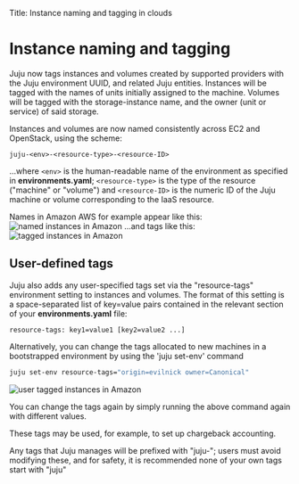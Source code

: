 Title: Instance naming and tagging in clouds

# Instance naming and tagging
Juju now tags instances and volumes created by supported providers with the 
Juju environment UUID, and related Juju entities. Instances will be tagged with
the names of units initially assigned to the machine. Volumes will be tagged
with the storage-instance name, and the owner (unit or service) of said storage.


Instances and volumes are now named consistently across EC2 and OpenStack, 
using the scheme:

```no-highlight
juju-<env>-<resource-type>-<resource-ID>
```

...where `<env>` is the human-readable name of the environment as specified in 
**environments.yaml**; `<resource-type>` is the type of the resource ("machine" 
or "volume") and `<resource-ID>` is the numeric ID of the Juju machine or volume
corresponding to the IaaS resource.

Names in Amazon AWS for example appear like this:
![named instances in Amazon](./media/config-tagging-named.png)
...and tags like this:
![tagged instances in Amazon](./media/config-tagging-tagged.png)

## User-defined tags

Juju also adds any user-specified tags set via the "resource-tags" environment
setting to instances and volumes. The format of this setting is a
space-separated list of key=value pairs contained in the relevant section of
your **environments.yaml** file:

```no-highlight
resource-tags: key1=value1 [key2=value2 ...]
```

Alternatively, you can change the tags allocated to new machines in a 
bootstrapped environment by using the 'juju set-env' command

```bash
juju set-env resource-tags="origin=evilnick owner=Canonical"
```
![user tagged instances in Amazon](./media/config-tagging-user.png)

You can change the tags again by simply running the above command again with
different values.

These tags may be used, for example, to set up chargeback accounting.

Any tags that Juju manages will be prefixed with "juju-"; users must avoid
modifying these, and for safety, it is recommended none of your own tags start 
with "juju"

